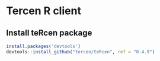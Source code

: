 # Tercen R client

## Install teRcen package

```R
install.packages('devtools')
devtools::install_github("tercen/teRcen", ref = "0.4.9")
```
